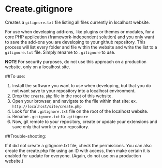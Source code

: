 Create.gitignore
================

Creates a `gitignore.txt` file listing all files currently in localhost website.

For use when developing add-ons, like plugins or themes or modules, for a core PHP application (framework-independent solution)
and you only want to save the add-ons you are developing to your github repository. This process will list every
folder and file within the website and write the list to a `gitignore.txt` file. Simply rename to `.gitignore` to use.

**NOTE** For security purposes, do not use this approach on a production website, only on a localhost site.

##To use:

 1. Install the software you want to use when developing, but that you do not want save to your repository
 into a localhost environment.
 2. Drop the `create.php` file in the root of this website.
 3. Open your browser, and navigate to the file within that site: ex. `http://localhost/site/create.php`
 4. Look for the `.gitignore.txt` file on the root of the localhost website.
 5. Rename `.gitignore.txt` to `.gitignore`
 6. Now, git remote to your repository, create or update your extensions and save only that work to your repository.

##Trouble-shooting:

 If it did not create a gitignore.txt file, check the permissions. You can also create the create.php file using an ID with
 access, then make certain it is enabled for update for everyone. (Again, do not use on a production website.)
